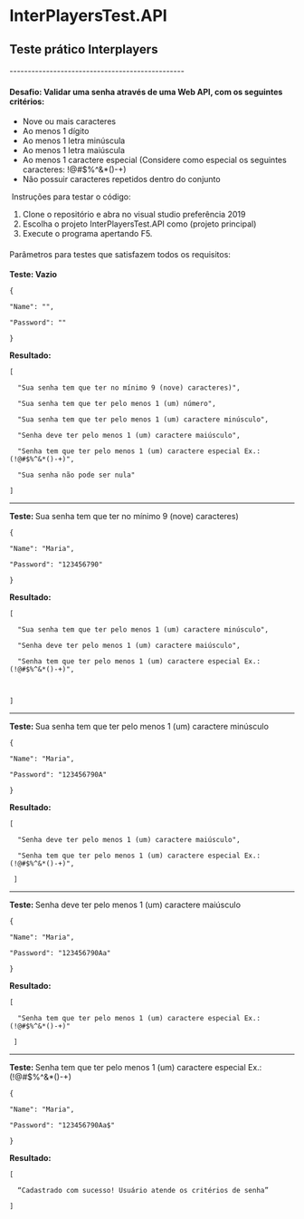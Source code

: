 # InterPlayersTest.API
<h2><strong>Teste pr&aacute;tico Interplayers</strong></h2>
<p><span style="font-weight: 400;">------------------------------------------------</span></p>
<h4><strong>Desafio: Validar uma senha atrav&eacute;s de uma Web API, com os seguintes crit&eacute;rios:</strong></h4>
<ul>
<li style="font-weight: 400;" aria-level="1"><span style="font-weight: 400;">Nove ou mais caracteres</span></li>
<li style="font-weight: 400;" aria-level="1"><span style="font-weight: 400;">Ao menos 1 d&iacute;gito</span></li>
<li style="font-weight: 400;" aria-level="1"><span style="font-weight: 400;">Ao menos 1 letra min&uacute;scula</span></li>
<li style="font-weight: 400;" aria-level="1"><span style="font-weight: 400;">Ao menos 1 letra mai&uacute;scula</span></li>
<li style="font-weight: 400;" aria-level="1"><span style="font-weight: 400;">Ao menos 1 caractere especial (Considere como especial os seguintes caracteres: !@#$%^&amp;*()-+)</span></li>
<li style="font-weight: 400;" aria-level="1"><span style="font-weight: 400;">N&atilde;o possuir caracteres repetidos dentro do conjunto</span></li>
</ul>
<p><span style="font-weight: 400;">&nbsp;</span><span style="font-weight: 400;">Instru&ccedil;&otilde;es para testar o c&oacute;digo:</span></p>
<ol>
<li style="font-weight: 400;" aria-level="1"><span style="font-weight: 400;">Clone o reposit&oacute;rio e abra no visual studio prefer&ecirc;ncia 2019</span></li>
<li style="font-weight: 400;" aria-level="1"><span style="font-weight: 400;">Escolha o projeto InterPlayersTest.API como (projeto principal)</span></li>
<li style="font-weight: 400;" aria-level="1"><span style="font-weight: 400;">Execute o programa apertando F5.</span></li>
</ol>
<h4><span style="font-weight: 400;">Par&acirc;metros para testes que satisfazem todos os requisitos:&nbsp;</span></h4>
<p><strong>Teste: Vazio&nbsp;</strong></p>
<p><code><span style="font-weight: 400;">{</span></code></p>
<p><code><span style="font-weight: 400;">"Name": "",</span></code></p>
<p><code><span style="font-weight: 400;">"Password": ""</span></code></p>
<p><code><span style="font-weight: 400;">}</span></code></p>
<p><strong>Resultado:</strong></p>
<p><code><span style="font-weight: 400;">[</span></code></p>
<p><code><span style="font-weight: 400;">&nbsp;&nbsp;"Sua senha tem que ter no m&iacute;nimo 9 (nove) caracteres)",</span></code></p>
<p><code><span style="font-weight: 400;">&nbsp;&nbsp;"Sua senha tem que ter pelo menos 1 (um) n&uacute;mero",</span></code></p>
<p><code><span style="font-weight: 400;">&nbsp;&nbsp;"Sua senha tem que ter pelo menos 1 (um) caractere min&uacute;sculo",</span></code></p>
<p><code><span style="font-weight: 400;">&nbsp;&nbsp;"Senha deve ter pelo menos 1 (um) caractere mai&uacute;sculo",</span></code></p>
<p><code><span style="font-weight: 400;">&nbsp;&nbsp;"Senha tem que ter pelo menos 1 (um) caractere especial Ex.: (!@#$%^&amp;*()-+)",</span></code></p>
<p><code><span style="font-weight: 400;">&nbsp;&nbsp;"Sua senha n&atilde;o pode ser nula"</span></code></p>
<p><code><span style="font-weight: 400;">]</span></code></p>
<hr />
<p><strong>Teste: </strong><span style="font-weight: 400;">Sua senha tem que ter no m&iacute;nimo 9 (nove) caracteres)</span></p>
<p><code><span style="font-weight: 400;">{</span></code></p>
<p><code><span style="font-weight: 400;">"Name": "Maria",</span></code></p>
<p><code><span style="font-weight: 400;">"Password": "123456790"</span></code></p>
<p><code><span style="font-weight: 400;">}</span></code></p>
<p><strong>Resultado:</strong></p>
<p><code><span style="font-weight: 400;">[</span></code></p>
<p><code><span style="font-weight: 400;">&nbsp;&nbsp;"Sua senha tem que ter pelo menos 1 (um) caractere min&uacute;sculo",</span></code></p>
<p><code><span style="font-weight: 400;">&nbsp;&nbsp;"Senha deve ter pelo menos 1 (um) caractere mai&uacute;sculo",</span></code></p>
<p><code><span style="font-weight: 400;">&nbsp;&nbsp;"Senha tem que ter pelo menos 1 (um) caractere especial Ex.: (!@#$%^&amp;*()-+)",</span></code></p>
<p><code><span style="font-weight: 400;">&nbsp;&nbsp;</span></code></p>
<p><code><span style="font-weight: 400;">]</span></code></p>
<hr />
<p><strong>Teste: </strong><span style="font-weight: 400;">Sua senha tem que ter pelo menos 1 (um) caractere min&uacute;sculo</span></p>
<p><code><span style="font-weight: 400;">{</span></code></p>
<p><code><span style="font-weight: 400;">"Name": "Maria",</span></code></p>
<p><code><span style="font-weight: 400;">"Password": "123456790A"</span></code></p>
<p><code><span style="font-weight: 400;">}</span></code></p>
<p><strong>Resultado:</strong></p>
<p><code><span style="font-weight: 400;">[</span></code></p>
<p><code><span style="font-weight: 400;">&nbsp;&nbsp;"Senha deve ter pelo menos 1 (um) caractere mai&uacute;sculo",</span></code></p>
<p><code><span style="font-weight: 400;">&nbsp;&nbsp;"Senha tem que ter pelo menos 1 (um) caractere especial Ex.: (!@#$%^&amp;*()-+)",</span></code></p>
<p><code><span style="font-weight: 400;">&nbsp;</span><span style="font-weight: 400;">]</span></code></p>
<hr />
<p><strong>Teste: </strong><span style="font-weight: 400;">Senha deve ter pelo menos 1 (um) caractere mai&uacute;sculo</span></p>
<p><code><span style="font-weight: 400;">{</span></code></p>
<p><code><span style="font-weight: 400;">"Name": "Maria",</span></code></p>
<p><code><span style="font-weight: 400;">"Password": "123456790Aa"</span></code></p>
<p><code><span style="font-weight: 400;">}</span></code></p>
<p><strong>Resultado:</strong></p>
<p><code><span style="font-weight: 400;">[</span></code></p>
<p><code><span style="font-weight: 400;">&nbsp;&nbsp;"Senha tem que ter pelo menos 1 (um) caractere especial Ex.: (!@#$%^&amp;*()-+)"</span></code></p>
<p><code><span style="font-weight: 400;">&nbsp;</span><span style="font-weight: 400;">]</span></code></p>
<hr />
<p><strong>Teste: </strong><span style="font-weight: 400;">Senha tem que ter pelo menos 1 (um) caractere especial Ex.: (!@#$%^&amp;*()-+)</span></p>
<p><code><span style="font-weight: 400;">{</span></code></p>
<p><code><span style="font-weight: 400;">"Name": "Maria",</span></code></p>
<p><code><span style="font-weight: 400;">"Password": "123456790Aa$"</span></code></p>
<p><code><span style="font-weight: 400;">}</span></code></p>
<p><strong>Resultado:</strong></p>
<p><code><span style="font-weight: 400;">[</span></code></p>
<p><code><span style="font-weight: 400;">&nbsp;&nbsp;&ldquo;Cadastrado com sucesso! Usu&aacute;rio atende os crit&eacute;rios de senha&rdquo;</span></code></p>
<p><code><span style="font-weight: 400;">]</span></code></p>
<p>&nbsp;</p>
